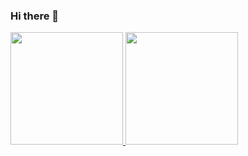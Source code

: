 ### Hi there 👋

<div>
  <a href="https://github.com/DomninBenoit">
  <img height="180em" src="https://github-readme-stats.vercel.app/api?username=DomninBenoit&count_private=true&theme=cobalt&show_icons=true"/>
  <img height="180em" src="https://github-readme-stats.vercel.app/api/top-langs/?username=DomninBenoit&layout=compact&langs_count=7&theme=cobalt"/>
</div>
